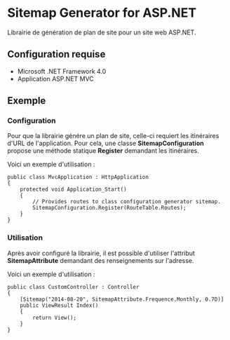 # Sitemap Generator for ASP.NET # 
Librairie de génération de plan de site pour un site web ASP.NET.

## Configuration requise ##

- Microsoft .NET Framework 4.0
- Application ASP.NET MVC

## Exemple ##

### Configuration ###

Pour que la librairie génére un plan de site, celle-ci requiert les itinéraires d'URL de l'application. Pour cela, une classe **SitemapConfiguration** propose une méthode statique **Register** demandant les itinéraires. 

Voici un exemple d'utilisation :

	public class MvcApplication : HttpApplication
	{
        protected void Application_Start()
		{
			// Provides routes to class configuration generator sitemap.
    		SitemapConfiguration.Register(RouteTable.Routes);
		}
	}

### Utilisation ###

Après avoir configuré la librairie, il est possible d'utiliser l'attribut **SitemapAttribute** demandant des renseignements sur l'adresse.

Voici un exemple d'utilisation :

	public class CustomController : Controller
	{
		[Sitemap("2014-08-20", SitemapAttribute.Frequence.Monthly, 0.7D)]
		public ViewResult Index()
		{
			return View();
		}
	}